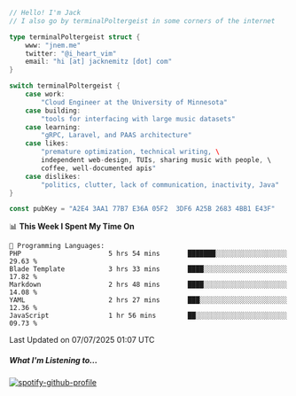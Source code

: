 ```go
// Hello! I'm Jack
// I also go by terminalPoltergeist in some corners of the internet

type terminalPoltergeist struct {
    www: "jnem.me"
    twitter: "@i_heart_vim"
    email: "hi [at] jacknemitz [dot] com"
}

switch terminalPoltergeist {
    case work:
        "Cloud Engineer at the University of Minnesota"
    case building:
        "tools for interfacing with large music datasets"
    case learning:
        "gRPC, Laravel, and PAAS architecture"
    case likes:
        "premature optimization, technical writing, \
        independent web-design, TUIs, sharing music with people, \
        coffee, well-documented apis"
    case dislikes:
        "politics, clutter, lack of communication, inactivity, Java"
}

const pubKey = "A2E4 3AA1 77B7 E36A 05F2  3DF6 A25B 2683 4BB1 E43F"
```

<!--START_SECTION:waka-->
📊 **This Week I Spent My Time On** 

```text
💬 Programming Languages: 
PHP                      5 hrs 54 mins       ███████░░░░░░░░░░░░░░░░░░   29.63 % 
Blade Template           3 hrs 33 mins       ████░░░░░░░░░░░░░░░░░░░░░   17.82 % 
Markdown                 2 hrs 48 mins       ████░░░░░░░░░░░░░░░░░░░░░   14.08 % 
YAML                     2 hrs 27 mins       ███░░░░░░░░░░░░░░░░░░░░░░   12.36 % 
JavaScript               1 hr 56 mins        ██░░░░░░░░░░░░░░░░░░░░░░░   09.73 % 
```


 Last Updated on 07/07/2025 01:07 UTC
<!--END_SECTION:waka-->

##### What I'm Listening to...

[![spotify-github-profile](https://jnem.me/listening-item?maxAge=2592000)](https://jnem.me/listening)
